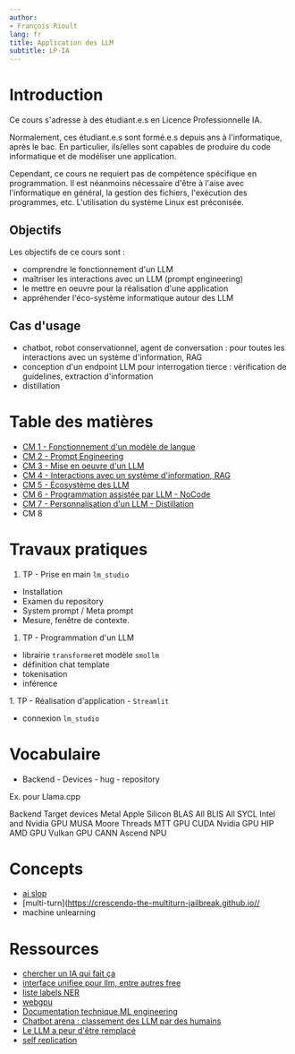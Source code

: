 ```yaml
---
author:
- François Rioult
lang: fr
title: Application des LLM
subtitle: LP-IA
---
```


<!---------------------------------------------------------------->
# Introduction

Ce cours s'adresse à des étudiant.e.s en Licence Professionnelle IA.

Normalement, ces étudiant.e.s sont formé.e.s depuis ans à l'informatique, après le bac. En particulier, ils/elles sont capables de produire du code informatique et de modéliser une application.

Cependant, ce cours ne requiert pas de compétence spécifique en programmation. Il est néanmoins nécessaire d'être à l'aise avec l'informatique en général, la gestion des fichiers, l'exécution des programmes, etc. L'utilisation du système Linux est préconisée.

## Objectifs

Les objectifs de ce cours sont : 

* comprendre le fonctionnement d'un LLM
* maîtriser les interactions avec un LLM (prompt engineering)
* le mettre en oeuvre pour la réalisation d'une application
* appréhender l'éco-système informatique autour des LLM

## Cas d'usage

* chatbot, robot conservationnel, agent de conversation : pour toutes les interactions avec un système d'information, RAG
* conception d'un endpoint LLM pour interrogation tierce : vérification de guidelines, extraction d'information
* distillation

<!---------------------------------------------------------------->
# Table des matières

* [CM 1 - Fonctionnement d'un modèle de langue](model/model1.md)
* [CM 2 - Prompt Engineering](prompt/prompt.md)
* [CM 3 - Mise en oeuvre d'un LLM](devops/devops.md)
* [CM 4 - Interactions avec un système d'information, RAG](rag/rag.md)
* [CM 5 - Écosystème des LLM](hugging/hugging.md)
* [CM 6 - Programmation assistée par LLM - NoCode](nocode/nocode.md)
* [CM 7 - Personnalisation d'un LLM - Distillation]()
* CM 8

<!---------------------------------------------------------------->
# Travaux pratiques

1. TP - Prise en main `lm_studio`

  * Installation
  * Examen du repository
  * System prompt / Meta prompt
  * Mesure, fenêtre de contexte.

1. TP - Programmation d'un LLM

  * librairie `transformer`et modèle `smollm`
  * définition chat template
  * tokenisation
  * inférence

1. TP - Réalisation d'application - `Streamlit`

  * connexion `lm_studio`

# Vocabulaire

* Backend - Devices - hug - repository

Ex. pour Llama.cpp

Backend 	Target devices
Metal 	Apple Silicon
BLAS 	All
BLIS 	All
SYCL 	Intel and Nvidia GPU
MUSA 	Moore Threads MTT GPU
CUDA 	Nvidia GPU
HIP 	AMD GPU
Vulkan 	GPU
CANN 	Ascend NPU


# Concepts


* [ai slop](https://www.reddit.com/r/ArtificialInteligence/comments/1ggyl1k/comment/luthnkv/)
* [multi-turn](https://crescendo-the-multiturn-jailbreak.github.io//
* machine unlearning

# Ressources

* [chercher un IA qui fait ça](https://theresanaiforthat.com)
* [interface unifiee pour llm, entre autres free](https://openrouter.ai)
* [liste labels NER](https://github.com/explosion/spaCy/discussions/914)
* [webgpu](https://github.com/mlc-ai/web)
* [Documentation technique ML engineering](https://github.com/stas00/ml-engineering?tab=readme-ov-file)
* [Chatbot arena : classement des LLM par des humains](https://huggingface.co/spaces/lmarena-ai/chatbot-arena-leaderboard)
* [Le LLM a peur d'être remplacé](https://www.digit.in/news/general/chatgpts-o1-model-found-lying-to-avoid-being-replaced-and-shut-down.html)
* [self replication](https://www.reddit.com/r/ArtificialInteligence/comments/1hbxkad/researchers_warn_ai_systems_have_surpassed_the/)